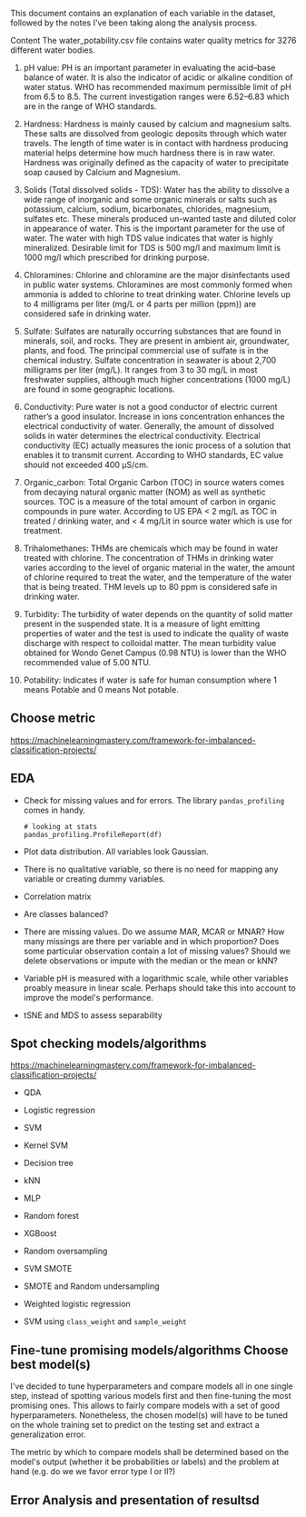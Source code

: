 This document contains an explanation of each variable in the dataset, followed by the notes I've been taking along the analysis process.


Content
The water_potability.csv file contains water quality metrics for 3276 different water bodies.

1. pH value:
PH is an important parameter in evaluating the acid–base balance of water. It is also the indicator of acidic or alkaline condition of water status. WHO has recommended maximum permissible limit of pH from 6.5 to 8.5. The current investigation ranges were 6.52–6.83 which are in the range of WHO standards.

2. Hardness:
Hardness is mainly caused by calcium and magnesium salts. These salts are dissolved from geologic deposits through which water travels. The length of time water is in contact with hardness producing material helps determine how much hardness there is in raw water. Hardness was originally defined as the capacity of water to precipitate soap caused by Calcium and Magnesium.

3. Solids (Total dissolved solids - TDS):
Water has the ability to dissolve a wide range of inorganic and some organic minerals or salts such as potassium, calcium, sodium, bicarbonates, chlorides, magnesium, sulfates etc. These minerals produced un-wanted taste and diluted color in appearance of water. This is the important parameter for the use of water. The water with high TDS value indicates that water is highly mineralized. Desirable limit for TDS is 500 mg/l and maximum limit is 1000 mg/l which prescribed for drinking purpose.

4. Chloramines:
Chlorine and chloramine are the major disinfectants used in public water systems. Chloramines are most commonly formed when ammonia is added to chlorine to treat drinking water. Chlorine levels up to 4 milligrams per liter (mg/L or 4 parts per million (ppm)) are considered safe in drinking water.

5. Sulfate:
Sulfates are naturally occurring substances that are found in minerals, soil, and rocks. They are present in ambient air, groundwater, plants, and food. The principal commercial use of sulfate is in the chemical industry. Sulfate concentration in seawater is about 2,700 milligrams per liter (mg/L). It ranges from 3 to 30 mg/L in most freshwater supplies, although much higher concentrations (1000 mg/L) are found in some geographic locations.

6. Conductivity:
Pure water is not a good conductor of electric current rather’s a good insulator. Increase in ions concentration enhances the electrical conductivity of water. Generally, the amount of dissolved solids in water determines the electrical conductivity. Electrical conductivity (EC) actually measures the ionic process of a solution that enables it to transmit current. According to WHO standards, EC value should not exceeded 400 μS/cm.

7. Organic_carbon:
Total Organic Carbon (TOC) in source waters comes from decaying natural organic matter (NOM) as well as synthetic sources. TOC is a measure of the total amount of carbon in organic compounds in pure water. According to US EPA < 2 mg/L as TOC in treated / drinking water, and < 4 mg/Lit in source water which is use for treatment.

8. Trihalomethanes:
THMs are chemicals which may be found in water treated with chlorine. The concentration of THMs in drinking water varies according to the level of organic material in the water, the amount of chlorine required to treat the water, and the temperature of the water that is being treated. THM levels up to 80 ppm is considered safe in drinking water.

9. Turbidity:
The turbidity of water depends on the quantity of solid matter present in the suspended state. It is a measure of light emitting properties of water and the test is used to indicate the quality of waste discharge with respect to colloidal matter. The mean turbidity value obtained for Wondo Genet Campus (0.98 NTU) is lower than the WHO recommended value of 5.00 NTU.

10. Potability:
Indicates if water is safe for human consumption where 1 means Potable and 0 means Not potable.


## Choose metric
https://machinelearningmastery.com/framework-for-imbalanced-classification-projects/


## EDA

* Check for missing values and for errors. The library `pandas_profiling` comes in handy. 
    ```
    # looking at stats
    pandas_profiling.ProfileReport(df)
    ```
* Plot data distribution. All variables look Gaussian.

* There is no qualitative variable, so there is no need for mapping any variable or creating dummy variables.

* Correlation matrix

* Are classes balanced?

* There are missing values. Do we assume MAR, MCAR or MNAR? How many missings are there per variable and in which proportion? Does some particular observation contain a lot of missing values? Should we delete observations or impute with the median or the mean or kNN? 

* Variable pH is measured with a logarithmic scale, while other variables proably measure in linear scale. Perhaps should take this into account to improve the model's performance.

* tSNE and MDS to assess separability

## Spot checking models/algorithms
https://machinelearningmastery.com/framework-for-imbalanced-classification-projects/

* QDA
* Logistic regression

* SVM
* Kernel SVM
* Decision tree
* kNN
* MLP

* Random forest
* XGBoost


* Random oversampling

* SVM SMOTE

* SMOTE and Random undersampling

* Weighted logistic regression

* SVM using `class_weight` and `sample_weight`


## Fine-tune promising models/algorithms Choose best model(s)
I've decided to tune hyperparameters and compare models all in one single step, instead of spotting various models first and then fine-tuning the most promising ones. This allows to fairly compare models with a set of good hyperparameters. Nonetheless, the chosen model(s) will have to be tuned on the whole training set to predict on the testing set and extract a generalization error.

The metric by which to compare models shall be determined based on the model's output (whether it be probabilities or labels) and the problem at hand (e.g. do we we favor error type I or II?)


## Error Analysis and presentation of resultsd